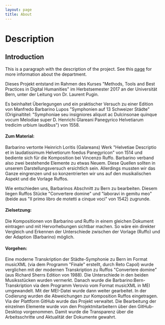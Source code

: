 ```yaml
---
layout: page
title: About
---
```


# Description

## Introduction

This is a paragraph with the description of the project. See this [page](http://dh.unibe.ch) for more information about the department.

Dieses Projekt entstand im Rahmen des Kurses "Methods, Tools and Best Practices in Digital Humanities" im Herbstsemester 2017 an der Universität Bern, unter der Leitung von Dr. Laurent Pugin.

Es beinhaltet Überlegungen und ein praktischer Versuch zu einer Edition von Manfredo Barbarino Lupos "Symphonien auf 13 Schweizer Städte" (Originaltitel: "Symphoniae seu insigniores aliquot ac Dulcinsonae quinque vocum Melodiae super D. Henrichi Glareani Panegyrico Helvetiarum tredicim urbium laudibus") von 1558.

#### Zum Material: 
Barbarino vertonte Heinrich Loritis (Galareans) Werk "Helvetiae Descriptio et in laudatissimum Helvetiorum foedus Panegyricon" von 1514 und bediente sich für die Komposition bei Vincenzo Ruffo. Barbarino verband also zwei bestehende Elemente zu etwas Neuem. Diese Quellen sollten in unserem Darstellungsversuch ersichtlich sein. Allerdings mussten wir das Ganze eingrenzen und so konzentrierten wir uns auf den musikalischen Aspekt und die Vorlage Ruffos.

Wie entschieden uns, Barbarinos Abschnitt zu Bern zu bearbeiten. Diesem liegen Ruffos Stücke "Convertere domine" und "laboravi in gemitu meo" (beide aus "Il primo libro de motetti a cinque voci" von 1542) zugrunde.

#### Zielsetzung: 
Die Kompositionen von Barbarino und Ruffo in einem gleichen Dokument eintragen und mit Hervorhebungen sichtbar machen. So wäre ein direkter Vergleich und Erkennen der Unterschiede zwischen der Vorlage (Ruffo) und der Adaption (Barbarino) möglich.

#### Vorgehen: 
Eine moderne Transkription der Städte-Symphonie zu Bern im Format musicXML (via dem Programm "Finale" erstellt, durch Reto Capol) wurde verglichen mit der modernen Transkription zu Ruffos "Convertere domine" (aus Richard Sherrs Edition von 1988). Die Unterschiede in den beiden Musiksstücken wurden vermerkt. Danach wurde die Barbarino:Bern-Transkription via dem Programm Verovio vom Format musicXML in MEI umgewandelt. Mit der MEI-Datei wurde dann weiter gearbeitet. In der Codierung wurden die Abweichungen zur Komposition Ruffos eingetragen. Via der Plattform GitHub wurde das Projekt verwaltet. Die Bearbeitung der einzelnen Elemente wurde von den Projektmitarbeitern über den GitHub-Desktop vorgenommen. Damit wurde die Transparenz über die Arbeitsschritte und Aktualität der Dokumente gewahrt.
